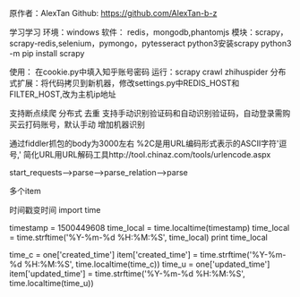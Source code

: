 原作者：AlexTan 
Github: https://github.com/AlexTan-b-z


学习学习
环境：windows
软件： redis，mongodb,phantomjs
模块：scrapy，scrapy-redis,selenium，pymongo，pytesseract
python3安装scrapy
python3 -m pip install scrapy


使用：
在cookie.py中填入知乎账号密码
运行：scrapy crawl zhihuspider
分布式扩展：将代码拷贝到新机器，修改settings.py中REDIS_HOST和FILTER_HOST,改为主机ip地址


支持断点续爬
分布式
去重
支持手动识别验证码和自动识别验证码，自动登录需购买云打码账号，默认手动
增加机器识别


通过fiddler抓包的body为3000左右
%2C是用URL编码形式表示的ASCII字符'逗号,'
简化URL用URL解码工具http://tool.chinaz.com/tools/urlencode.aspx

start_requests-->parse-->parse_relation-->parse

多个item


时间戳变时间
import time

timestamp = 1500449608
time_local = time.localtime(timestamp)
time_local = time.strftime('%Y-%m-%d %H:%M:%S', time_local)
print time_local

time_c = one['created_time']
item['created_time'] = time.strftime('%Y-%m-%d %H:%M:%S', time.localtime(time_c))
time_u = one['updated_time']
item['updated_time'] = time.strftime('%Y-%m-%d %H:%M:%S', time.localtime(time_u))
